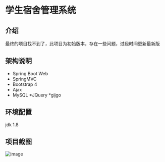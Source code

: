 # 学生宿舍管理系统

## 介绍
最终的项目找不到了，此项目为初始版本，存在一些问题，过段时间更新最新版

## 架构说明
* Spring Boot Web
* SpringMVC
* Bootstrap 4
* Ajax
* MySQL
*JQuery
*gijgo

## 环境配置
jdk 1.8

## 项目截图
![image](https://github.com/user-attachments/assets/966b18ae-6171-4e0c-95be-94f359eaaf9f)
